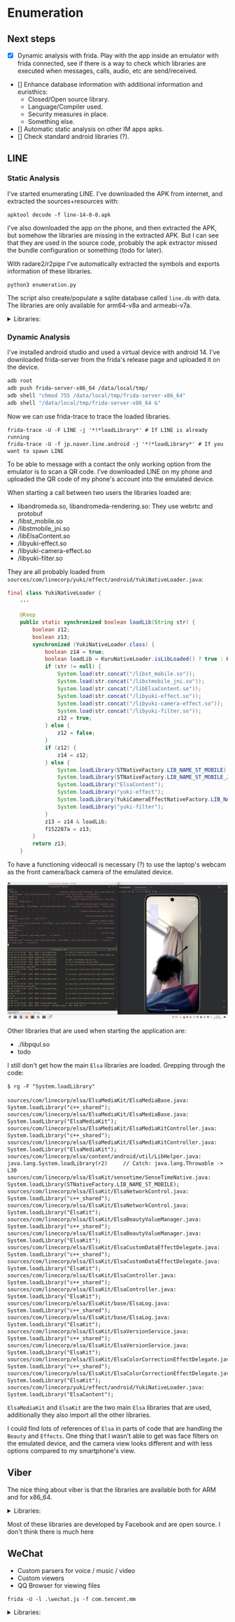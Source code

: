 # Enumeration

## Next steps

* [x] Dynamic analysis with frida. Play with the app inside an emulator with frida
    connected, see if there is a way to check which libraries are executed when messages,
    calls, audio, etc are send/received.
* [] Enhance database information with additional information and euristhics:
  - Closed/Open source library.
  - Language/Compiler used.
  - Security measures in place.
  - Something else.
* [] Automatic static analysis on other IM apps apks.
* [] Check standard android libraries (?).

## LINE

### Static Analysis

I've started enumerating LINE. I've downloaded the APK from internet, and
extracted the sources+resources with:

```
apktool decode -f line-14-8-0.apk
```

I've also downloaded the app on the phone, and then extracted the APK, but
somehow the libraries are missing in the extracted APK. But I can see that they
are used in the source code, probably the apk extractor missed the bundle
configuration or something (todo for later).

With radare2/r2pipe I've automatically extracted the symbols and exports information of
these libraries.

```
python3 enumeration.py
```

The script also create/populate a sqlite database called `line.db` with data.
The libraries are only available for arm64-v8a and armeabi-v7a.

<details>
<summary>Libraries:</summary>

- ./libc++_shared.so (https://developer.android.com/ndk/guides/cpp-support)
- ./libaesgcmsiv_jni.so (https://github.com/line/aes-gcm-siv)
- ./libyoga.so (https://github.com/facebook/yoga)
- ./libElsaWeb.so
- ./libpqul.so
- ./libcrypto3line.so
- ./libyuki-camera-effect.so
- ./libElsaKit.so
- ./libimage_processing_util_jni.so
- ./libluacore.so
- ./libElsaImageProcessing.so
- ./libElsaAudio.so
- ./libopencv_core.so
- ./libandromeda-renderengine.so
- ./libElsaStoryboard.so
- ./libtask_vision_jni_gms.so
- ./libboost_filesystem.so
- ./libandromeda.so
- ./libElsaMedia.so
- ./libssid_liveness_jni.so
- ./libElsaImageLoaderAndroid.so
- ./libElsaEmlVariant.so
- ./libElsaBase.so
- ./libElsaContent.so
- ./libopengljni.so
- ./libElsaImageLoader.so
- ./libvana_jni.so
- ./libmm.so
- ./libcardioDecider.so
- ./libElsaImage.so
- ./libtensorflowlite_c.so
- ./libElsaDetection.so
- ./libElsaEngine.so
- ./libcardioRecognizer_tegra2.so
- ./libsjpeg-drawable.so
- ./liblanguage_id_l2c_jni.so
- ./libElsaImageLoaderBasis.so
- ./libapng-drawable.so
- ./libkuru.so
- ./liblegy.so
- ./libElsaMultiplexer.so
- ./libEffekseer.so
- ./libhecate-lib.so
- ./libopencv_highgui.so
- ./libimage-utils.so
- ./libboost_date_time.so
- ./libElsaConfig.so
- ./libElsaMediaKit.so
- ./libElsaPlatform.so
- ./libyuki-effect.so
- ./libcardioRecognizer.so
- ./libElsaDataSet.so
- ./libdummy_for_prebuilts.so
- ./liblinecall-filter.so
- ./libElsaGraphics.so
- ./liblua.so
- ./libYFLKit-jni.so
- ./libElsaDataVariant.so
- ./libstmobile_jni.so
- ./libclovaeyes-android.so
- ./libyuki-filter.so
- ./libElsaImageLoaderJpg.so
- ./libElsaARMain.so
- ./libsbclib.so
- ./libEffekseerRendererElsa.so
- ./libcard-detector.so
- ./libElsaDispatcher.so
- ./libboost_system.so
- ./libst_mobile.so
- ./libnelo2bridge.so
- ./libElsaImageLoaderPng.so
- ./libllvmliveness.so
- ./libElsaFile.so
- ./libtrimatch-native-lib.so
- ./libsqlcipher.so
- ./libElsaProfiling.so
- ./libopencv_imgproc.so
- ./libltsm.so
- ./libElsaFilePackage.so
- ./libElsaMultiplexerKit.so
- ./libssl3line.so
</details>

### Dynamic Analysis

I've installed android studio and used a virtual device with android 14.
I've downloaded frida-server from the frida's release page and uploaded it on
the device.

```sh
adb root
adb push frida-server-x86_64 /data/local/tmp/
adb shell "chmod 755 /data/local/tmp/frida-server-x86_64"
adb shell "/data/local/tmp/frida-server-x86_64 &"
```

Now we can use frida-trace to trace the loaded libraries.

```
frida-trace -U -F LINE -j '*!*loadLibrary*' # If LINE is already running
frida-trace -U -f jp.naver.line.android -j '*!*loadLibrary*' # If you want to spawn LINE
```

To be able to message with a contact the only working option from the emulator
is to scan a QR code. I've downloaded LINE on my phone and uploaded the QR code
of my phone's account into the emulated device.

When starting a call between two users the libraries loaded are:

- libandromeda.so, libandromeda-rendering.so: They use webrtc and protobuf
- /libst_mobile.so
- /libstmobile_jni.so
- /libElsaContent.so
- /libyuki-effect.so
- /libyuki-camera-effect.so
- /libyuki-filter.so

They are all probably loaded from `sources/com/linecorp/yuki/effect/android/YukiNativeLoader.java`:

```java
final class YukiNativeLoader {
    ...

    @Keep
    public static synchronized boolean loadLib(String str) {
        boolean z12;
        boolean z13;
        synchronized (YukiNativeLoader.class) {
            boolean z14 = true;
            boolean loadLib = KuruNativeLoader.isLibLoaded() ? true : KuruNativeLoader.loadLib(str);
            if (str != null) {
                System.load(str.concat("/libst_mobile.so"));
                System.load(str.concat("/libstmobile_jni.so"));
                System.load(str.concat("/libElsaContent.so"));
                System.load(str.concat("/libyuki-effect.so"));
                System.load(str.concat("/libyuki-camera-effect.so"));
                System.load(str.concat("/libyuki-filter.so"));
                z12 = true;
            } else {
                z12 = false;
            }
            if (z12) {
                z14 = z12;
            } else {
                System.loadLibrary(STNativeFactory.LIB_NAME_ST_MOBILE);
                System.loadLibrary(STNativeFactory.LIB_NAME_ST_MOBILE_JNI);
                System.loadLibrary("ElsaContent");
                System.loadLibrary("yuki-effect");
                System.loadLibrary(YukiCameraEffectNativeFactory.LIB_NAME_CAMERA_EFFECT);
                System.loadLibrary("yuki-filter");
            }
            z13 = z14 & loadLib;
            f152287a = z13;
        }
        return z13;
    }
```

To have a functioning videocall is necessary (?) to use the laptop's webcam
as the front camera/back camera of the emulated device.

![](./img/line-videocall.png)

Other libraries that are used when starting the application are:

- ./libpqul.so
- todo

I still don't get how the main `Elsa` libraries are loaded. Grepping through the code:

```
$ rg -F "System.loadLibrary"

sources/com/linecorp/elsa/ElsaMediaKit/ElsaMediaBase.java:            System.loadLibrary("c++_shared");
sources/com/linecorp/elsa/ElsaMediaKit/ElsaMediaBase.java:            System.loadLibrary("ElsaMediaKit");
sources/com/linecorp/elsa/ElsaMediaKit/ElsaMediaKitController.java:            System.loadLibrary("c++_shared");
sources/com/linecorp/elsa/ElsaMediaKit/ElsaMediaKitController.java:            System.loadLibrary("ElsaMediaKit");
sources/com/linecorp/elsa/content/android/util/LibHelper.java:            java.lang.System.loadLibrary(r2)     // Catch: java.lang.Throwable -> L30
sources/com/linecorp/elsa/ElsaKit/sensetime/SenseTimeNative.java:            System.loadLibrary(STNativeFactory.LIB_NAME_ST_MOBILE);
sources/com/linecorp/elsa/ElsaKit/ElsaNetworkControl.java:        System.loadLibrary("c++_shared");
sources/com/linecorp/elsa/ElsaKit/ElsaNetworkControl.java:        System.loadLibrary("ElsaKit");
sources/com/linecorp/elsa/ElsaKit/ElsaBeautyValueManager.java:            System.loadLibrary("c++_shared");
sources/com/linecorp/elsa/ElsaKit/ElsaBeautyValueManager.java:            System.loadLibrary("ElsaKit");
sources/com/linecorp/elsa/ElsaKit/ElsaCustomDataEffectDelegate.java:            System.loadLibrary("c++_shared");
sources/com/linecorp/elsa/ElsaKit/ElsaCustomDataEffectDelegate.java:            System.loadLibrary("ElsaKit");
sources/com/linecorp/elsa/ElsaKit/ElsaController.java:            System.loadLibrary("c++_shared");
sources/com/linecorp/elsa/ElsaKit/ElsaController.java:            System.loadLibrary("ElsaKit");
sources/com/linecorp/elsa/ElsaKit/base/ElsaLog.java:            System.loadLibrary("c++_shared");
sources/com/linecorp/elsa/ElsaKit/base/ElsaLog.java:            System.loadLibrary("ElsaKit");
sources/com/linecorp/elsa/ElsaKit/ElsaVersionService.java:            System.loadLibrary("c++_shared");
sources/com/linecorp/elsa/ElsaKit/ElsaVersionService.java:            System.loadLibrary("ElsaKit");
sources/com/linecorp/elsa/ElsaKit/ElsaColorCorrectionEffectDelegate.java:            System.loadLibrary("c++_shared");
sources/com/linecorp/elsa/ElsaKit/ElsaColorCorrectionEffectDelegate.java:            System.loadLibrary("ElsaKit");
sources/com/linecorp/yuki/effect/android/YukiNativeLoader.java:                System.loadLibrary("ElsaContent");
```

`ElsaMediaKit` and `ElsaKit` are the two main `Elsa` libraries that are used,
additionally they also import all the other libraries.

I could find lots of references of `Elsa` in parts of code that are handling
the `Beauty` and `Effects`. One thing that I wasn't able to get was
face filters on the emulated device, and the camera view looks different and
with less options compared to my smartphone's view.

## Viber

The nice thing about viber is that the libraries are available both for ARM and
for x86_64.

<details>
<summary>Libraries:</summary>

- libViberRTC.so
- libimage_processing_util_jni.so
- libcrashlytics-trampoline.so
- libyoga.so
- libsigner.so
- libgifimage.so
- libnative-filters.so
- libfolly_json.so
- libtensorflowlite_gpu_jni.so
- libsvg.so
- libhermes.so
- liblinkparser.so
- libpl_droidsonroids_gif.so
- libcamplat+.camkit.production.055ca520857ff8f81c1d77f288da4342a3664f62.so
- libjscexecutor.so
- libmux.so
- libtensorflowlite_jni.so
- libspeexjni.so
- libjingle_peerconnection_so.so
- libreactnativejni.so
- libc++_shared.so
- libVoipEngineNative.so
- libnativehttp.so
- libreactnativeblob.so
- librenderscript-toolkit.so
- libjsinspector.so
- libjsijniprofiler.so
- libcrashlytics-common.so
- libicuBinder.so
- libnative-imagetranscoder.so
- libsqliteX.so
- libFlatBuffersParser.so
- libcrashlytics.so
- libcrashlytics-handler.so
- libnloader.so
- libvideoconvert.so
- libfb.so
- libfolly_futures.so
- libCrossUnblocker.so
- libimagepipeline.so
- libhermes-executor-release.so
- libglog.so
- libfbjni.so
- libglog_init.so

</details>

Most of these libraries are developed by Facebook and are open source.
I don't think there is much here


## WeChat
- Custom parsers for voice / music / video
- Custom viewers
- QQ Browser for viewing files

```
frida -U -l .\wechat.js -f com.tencent.mm
```

<details>
<summary>Libraries:</summary>
- libframework-connectivity-jni.so
- libmmkv.so
- libtrace-canary.so
- libwechatnormsg.so
- libtsmsc.so
- libwechatcommon.so
- libmmimgcodec.so							Custom Library for Parsing Images
- libmmv8.so								QQ Browser - https://chromium.googlesource.com/v8/v8
- libflutter.so								Native Flutter Engine
- libTPThirdParties-master.so
- libTPFFmpeg-master.so
- libcso.so
- libdart2cpp.so
- libTPCore-master.so
- libcso.log.so
- libwxperf-tkill.so
- libmatrix-fd.so
- libwechatlv.so
- libmmskia.so								Custom Library for GUI
- libGPUDetector.so
- libhardcoder.so							-
- libwcwss.so								Custom Library for Web Sockets 
- libaff_biz.so
- libilink_network.so						-
- libmatrix-stack-tracer.so
- libilink2.so								-
- libowl.so
- libemojihelper.so							Custom Library for Parsing Emojis	
- liblinebreak.so							-
- libwechatWordDetectMod.so					Custom Library for Word Detection in Images
- libwechatQrMod.so							Custom Library for QR Code Creation / Detection
- libXNet.so
- libopencv_world.so						https://opencv.org/
- libffengine.so							Custom Library for Fast Focus Engine
- libfocusEngineJni.so
- libreadMoney.so
- libDownloadProxy.so						
- libtxmapengine.so							Custom Library for GUI
- libtencentlocsapp.so						Custom Library for Location Services
- libjnirtk.so								Library for GPS - https://github.com/tomojitakasu/RTKLIB
- libNLog.so								-
- libaudio_common.so						Custom Library for Media Player
- libFormatDetector.so
- libcodec_factory.so
- libqqmusic_decoder_jni.so					Custom Library for Parsing Audio
- libc++_shared.so							C++ Standard Library
- libstlport_shared.so						C++ Standard Library
- libwechatxlog.so							-
- libxffmpeg.so 							https://ffmpeg.org/
- libxlabeffect.so							Custom Library for Video Call Effects
- libxeffect_xlog.so						-

